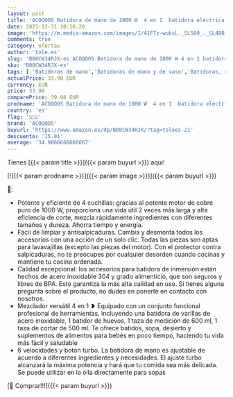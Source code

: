 ```yaml
---
layout: post
title: 'ACOQOOS Batidora de mano de 1000 W  4 en 1  batidora eléctrica de alto rendimiento  6 velocidades ajustables para batidos  sopas  yogur  salsas  alimentos para bebés'
date: 2021-12-31 10:16:20
image: 'https://m.media-amazon.com/images/I/41FTz-wuksL._SL500_._SL400_.jpg'
comments: true
category: ofertas
author: 'tole.es'
slug: 'B08CW34RJX-es ACOQOOS Batidora de mano de 1000 W 4 en 1 batidora...'
sku: 'B08CW34RJX-es'
tags: [ 'Batidoras de mano','Batidoras de mano y de vaso','Batidoras, robots de cocina y minipicadoras','Hogar y cocina','Pequeño electrodoméstico','acoqoos','bebés', ]
actualPrice: 33.98 EUR
currency: EUR
price: 33.98
comparePrice: 39.98 EUR
prodname: 'ACOQOOS Batidora de mano de 1000 W  4 en 1  batidora eléctrica de alto rendimiento  6 velocidades ajustables para batidos  sopas  yogur  salsas  alimentos para bebés'
country: 'es'
flag: '🇪🇸'
brand: 'ACOQOOS'
buyurl: 'https://www.amazon.es/dp/B08CW34RJX/?tag=tolees-21'
descuento: '15.01'
average: '34.9866666666667'
---
```


Tienes [{{< param title >}}]({{< param buyurl >}}) aqui!

[![{{< param prodname >}}]({{< param image >}})]({{< param buyurl >}})

🔎:

- Potente y eficiente de 4 cuchillas: gracias al potente motor de cobre puro de 1000 W, proporciona una vida útil 2 veces más larga y alta eficiencia de corte, mezcla rápidamente ingredientes con diferentes tamaños y dureza. Ahorra tiempo y energía.
- Fácil de limpiar y antisalpicaduras. Cambia y desmonta todos los accesorios con una acción de un solo clic. Todas las piezas son aptas para lavavajillas (excepto las piezas del motor). Con el protector contra salpicaduras, no te preocupes por cualquier desorden cuando cocinas y mantiene tu cocina ordenada.
- Calidad excepcional: los accesorios para batidora de inmersión están hechos de acero inoxidable 304 y grado alimenticio, que son seguros y libres de BPA. Esto garantiza la más alta calidad en uso. Si tienes alguna pregunta sobre el producto, no dudes en ponerte en contacto con nosotros.
- Mezclador versátil 4 en 1 ❥ Equipado con un conjunto funcional profesional de herramientas, incluyendo una batidora de varillas de acero inoxidable, 1 batidor de huevos, 1 taza de medición de 600 ml, 1 taza de cortar de 500 ml. Te ofrece batidos, sopa, desierto y suplementos de alimentos para bebés en poco tiempo, haciendo tu vida más fácil y saludable
- 6 velocidades y botón turbo. La batidora de mano es ajustable de acuerdo a diferentes ingredientes y necesidades. El ajuste turbo alcanzará la máxima potencia y hará que tu comida sea más delicada. Se puede utilizar en la olla directamente para sopas

[🛒 Comprar!!!]({{< param buyurl >}})
